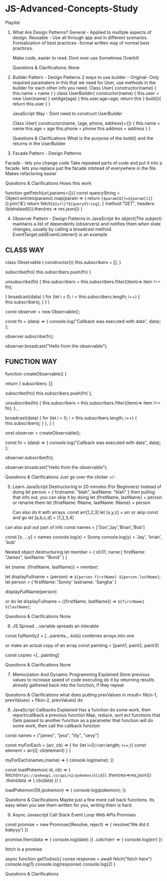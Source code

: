 # JS-Advanced-Concepts-Study

Playlist

1.  What Are Design Patterns?
    General - Applied to multiple aspects of design.
    Reusable - Use all through app and in different scenarios.
    Formalization of best practices -formal written way of normal best practices.

    Make code, easier to read.
    Dont over use
    Sometimes Overkill

    Questions & Clarifications:
    None

2.  Builder Pattern - Design Patterns
    2 ways to use builder -
    Original- Only required paramaters in this that we need for User, use methods in the builder for each other info you need.
    Class User{
    constructor(name) {
    this.name = name
    }
    }
    class UserBuilder{
    constuctor(name) {
    this.user = new User(name)
    }
    setAge(age) {
    this.user.age=age;
    return this
    }
    build(){
    return this.user
    }
    }

    JavaScript Way - Dont need to construct UserBuilder

    Class User{
    constructor(name, {age, phone, address}={}) {
    this.name = name
    this.age = age
    this.phone = phone
    this.address = address
    }
    }

    Questions & Clarifications
    What is the purpose of the build() and the returns in the UserBuilder

3.  Facade Pattern - Design Patterns

Facade - lets you change code
Take repeated parts of code and put it into a facade.
lets you replace just the facade intstead of everywhere in the file.
Makes refactoring easier

Questions & Clarifications
Hows this work

function getFetch(url,params={}){
const quesryString = Object.entries(params).map(param => {
return `{$param[0]}=${param[1]}`
}).join('&')
return fetch(`${url}?${queryString}`, {
method:"GET",
headers: {blahalasdl}}).then(res => res.json())
}

4. Observer Pattern - Design Patterns in JavaScript
   An object(The subject) maintains a list of dependents (observers) and notifies them when state changes, usually by calling a broadcast method.
   EventTarget.addEventListener() is an example

## CLASS WAY

class Observable (
constructor(){
this.subscribers = [];
}

subscribe(fn){
this.subscribers.push(fn)
}

unsubscribe(fn) {
this.subscribers = this.subscribers.filter((item)=> item !== fn);

} broadcast(data) {
for (let i = 0; i < this.subscribers.length; i++) {
this.subscribers[i](data);
}
}
)

const observer = new Observable();

const fn = (data) => {
console.log("Callback was executed with data", data);
};

observer.subscribe(fn);

observer.broadcast("Hello from the observable");

## FUNCTION WAY

function createObservable() {

return {
subscribers: [];

subscribe(fn){
this.subscribers.push(fn)
},

unsubscribe(fn) {
this.subscribers = this.subscribers.filter((item)=> item !== fn);
} ,

broadcast(data) {
for (let i = 0; i < this.subscribers.length; i++) {
this.subscribers[i](data);
}
},
}
}

onst observer = createObservable();

const fn = (data) => {
console.log("Callback was executed with data", data);
};

observer.subscribe(fn);

observer.broadcast("Hello from the observable");

Questions & Clarifications
Just go over the clicker +/-

5. Learn JavaScript Destructuring in 20 minutes (For Beginners)
   Instead of doing
   let person = {
   firstname: "blah",
   lastName: "blah"
   }
   then pulling that info out, you can skip it by doing
   let {firstName, lastName} = person
   or rename them
   let {firstName: fName, lastName: lName} = person

   Can also do it with arrays.
   const arr[1,2,3]
   let [x,y,z] = arr
   or skip const and go
   let [a,b,c,d] = [1,2,3,4]

can also pull out part of info
const names = ['Son','Jay','Brian','Bob']

const [x, ...y] = names
console.log(x) = Sonny
console.log(y) = 'Jay', 'brian', 'bob'

Nested object destructuring
let member = {
id:01,
name:{
firstName: "James",
lastName: "Bond"
}
}

let {name: {firstName, lastName}} = member;

let displayFullname = (person) => `${person.firstName} ${person.lastName}`;
let person = {
firstName: 'Sonny'
lastname: 'Sangha'
}

displayFullName(person)

or do
let displayFullname = ({firstName, lastName}) => `${firstName} ${lastName}`;

Questions & Clarifications
None

6. JS Spread
   ...variable
   spreads an interable

const fullfamily2 = [...parents,...kids]
combines arrays into one

or make an actual copy of an array
const painting = [paint1, paint2, paint3]

const copies =[...painting]

Questions & Clarifications
None

7. Memoization And Dynamic Programming Explained
   Store previous values to increase speed of code executing
   do it by returning results already gathered back into the function, if they repeat

Questions & Clarifications
what does putting prevValues in result= fib(n-1, prevValues) + fib(n-2, prevValues)
do

8. JavaScript Callbacks Explained
   Has a function do some work, then report/callback a previous function
   Map, reduce, sort ect
   functions that Gets passed to another function as a parameter
   that function will do some work, then call the callback function

const names = ["james", "jess", "lily", "sevy"]

const myForEach = (arr, cb) => {
for (let i=0;i<arr.length; i++;){
const element = arr[i];
cb(element)
}
}

myForEach(names,(name) => {
console.log(name);
})

const loadPokemon( id, cb) => {
fetch(`https://pokeapi.co/api/v2/pokemon/${id}`)
.then(res=>res,json())
.then(data => {
cb(data)
})
}

loadPokemon(56,(pokemon) => {
console.log(pokemon);
})

Questions & Clarifications
Maybe just a few more call back functions. Its easy when you see them written for you, writing them is hard.

9. Async Javascript
   Call Stack
   Event Loop
   Web APIs
   Promises

const promise = new Promose((Resolve, reject) => {
resolve('We did it babyyy')
})

promise.then(data => {
console.log(date)
})
.catch(err => {
console.log(err)
})

fetch is a promise

async function getTodos(){
conse response = await fetch("fetch here")
console.log(1)
console.log(response)
console.log(2)
}

Questions & Clarifications

